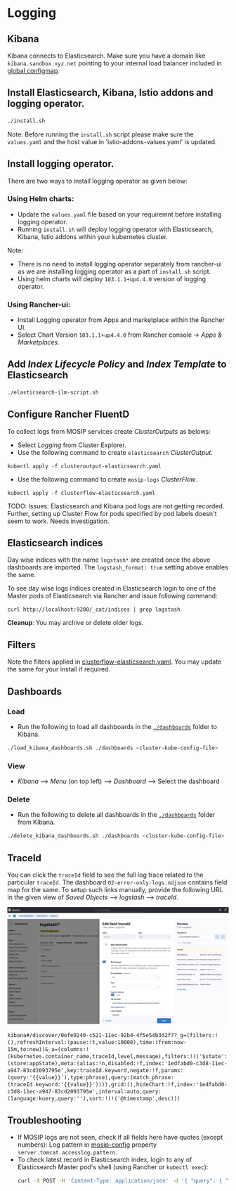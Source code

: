 # Logging

## Kibana
Kibana connects to Elasticsearch. Make sure you have a domain like `kibana.sandbox.xyz.net` pointing to your internal load balancer included in [global configmap](../mosip/global_configmap.yaml.sample).

## Install Elasticsearch, Kibana, Istio addons and logging operator.
```sh 
./install.sh
```
Note: Before running the `install.sh` script please make sure the `values.yaml` and the host value in 'istio-addons-values.yaml' is updated. 

## Install logging operator. 
There are two ways to install logging operator as given below:

### Using Helm charts:

* Update the `values.yaml` file based on your requiremnt before installing logging operator.
* Running `install.sh` will deploy logging operator with Elasticsearch, Kibana, Istio addons within your kubernetes cluster.

Note: 
* There is no need to install logging operator separately from rancher-ui as we are installing logging operator as a part of `install.sh` script.
* Using helm charts will deploy `103.1.1+up4.4.0` version of logging operator.

### Using Rancher-ui:
* Install Logging operator from Apps and marketplace within the Rancher UI.
* Select Chart Version `103.1.1+up4.4.0` from Rancher console -> _Apps & Marketplaces_.

## Add _Index Lifecycle Policy_ and  _Index Template_ to Elasticsearch
```sh
./elasticsearch-ilm-script.sh
```
## Configure Rancher FluentD
To collect logs from MOSIP services create _ClusterOutputs_ as belows:
* Select _Logging_ from Cluster Explorer.
* Use the following command to create `elasticsearch` _ClusterOutput_.
```
kubectl apply -f clusteroutput-elasticsearch.yaml
```
* Use the following command to create `mosip-logs` _ClusterFlow_.
```
kubectl apply -f clusterflow-elasticsearch.yaml
```
    
TODO: Issues: Elasticsearch and Kibana pod logs are not getting recorded. Further, setting up Cluster Flow for pods specified by pod labels doesn't seem to work. Needs investigation.

## Elasticsearch indices 
Day wise indices with the name `logstash*` are created once the above dashboards are imported. The `logstash_format: true` setting above enables the same.

To see day wise logs indices created in Elasticsearch login to one of the Master pods of Elasticsearch via Rancher and issue following command:
```
curl http://localhost:9200/_cat/indices | grep logstash
```
**Cleanup**: You may archive or delete older logs.

## Filters
Note the filters applied in [clusterflow-elasticsearch.yaml](clusterflow-elasticsearch.yaml). You may update the same for your install if required. 

## Dashboards
### Load
* Run the following to load all dashboards in the [`./dashboards`](./dashboards) folder to Kibana.
```sh
./load_kibana_dashboards.sh ./dashboards <cluster-kube-config-file>
```
### View
* _Kibana_ --> _Menu_ (on top left) --> _Dashboard_ --> Select the dashboard
### Delete
* Run the following to delete all dashboards in the [`./dashboards`](./dashboards) folder from Kibana.
```sh
./delete_kibana_dashboards.sh ./dashboards <cluster-kube-config-file>
```

## TraceId
You can click the `traceId` field to see the full log trace related to the particular `traceId`. The dashboard `02-error-only-logs.ndjson` contains field map for the same.  To setup such links manually, provide the following URL in the given view of _Saved Objects_ --> _logstash_ --> _traceId_.

![](../docs/_images/traceid-kibana-setting.png)
 
```
kibana#/discover/0efe9240-c521-11ec-92b4-4f5e54b3d2f7?_g=(filters:!(),refreshInterval:(pause:!t,value:10000),time:(from:now-15m,to:now))&_a=(columns:!(kubernetes.container_name,traceId,level,message),filters:!(('$state':(store:appState),meta:(alias:!n,disabled:!f,index:'1edfabd0-c3d8-11ec-a947-83cd2093795e',key:traceId.keyword,negate:!f,params:(query:'{{value}}'),type:phrase),query:(match_phrase:(traceId.keyword:'{{value}}')))),grid:(),hideChart:!f,index:'1edfabd0-c3d8-11ec-a947-83cd2093795e',interval:auto,query:(language:kuery,query:''),sort:!(!('@timestamp',desc)))
```

## Troubleshooting
* If MOSIP logs are not seen, check if all fields here have quotes (except numbers):
Log pattern in [mosip-config](https://github.com/mosip/mosip-config/blob/develop3-v3/application-default.properties) property `server.tomcat.accesslog.pattern`.
* To check latest record in Elasticsearch index, login to any of Elasticsearch Master pod's shell (using Rancher or `kubectl exec`):
    ```sh
    curl -X POST -H 'Content-Type: application/json' -d '{ "query": { "match_all": {} }, "size": 1, "sort": [ { "@timestamp": { "order": "desc" } } ] }' http://localhost:9200/<index-name>/_search
    ```
